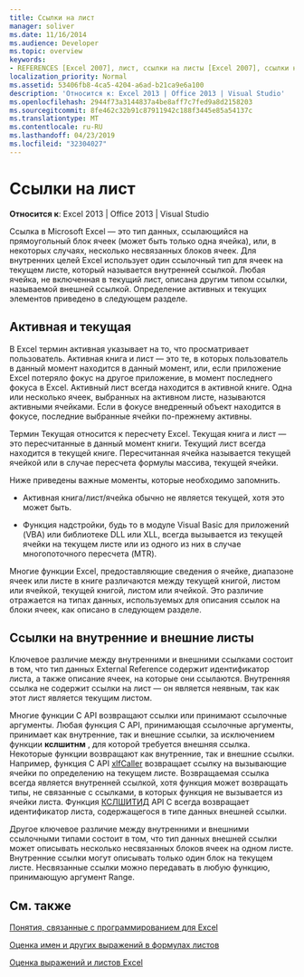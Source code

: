 ```yaml
---
title: Ссылки на лист
manager: soliver
ms.date: 11/16/2014
ms.audience: Developer
ms.topic: overview
keywords:
- REFERENCES [Excel 2007], лист, ссылки на листы [Excel 2007], ссылки на внешние листы [Excel 2007], активный лист [Excel 2007], текущий лист [Excel 2007], ссылки на внутренние листы [Excel 2007]
localization_priority: Normal
ms.assetid: 53406fb8-4ca5-4204-a6ad-b21ca9e6a100
description: 'Относится к: Excel 2013 | Office 2013 | Visual Studio'
ms.openlocfilehash: 2944f73a3144837a4be8aff7c7fed9a8d2158203
ms.sourcegitcommit: 8fe462c32b91c87911942c188f3445e85a54137c
ms.translationtype: MT
ms.contentlocale: ru-RU
ms.lasthandoff: 04/23/2019
ms.locfileid: "32304027"
---
```

# <a name="worksheet-references"></a>Ссылки на лист

 **Относится к**: Excel 2013 | Office 2013 | Visual Studio 
  
Ссылка в Microsoft Excel — это тип данных, ссылающийся на прямоугольный блок ячеек (может быть только одна ячейка), или, в некоторых случаях, несколько несвязанных блоков ячеек. Для внутренних целей Excel использует один ссылочный тип для ячеек на текущем листе, который называется внутренней ссылкой. Любая ячейка, не включенная в текущий лист, описана другим типом ссылки, называемой внешней ссылкой. Определение активных и текущих элементов приведено в следующем разделе.
  
## <a name="active-vs-current"></a>Активная и текущая

В Excel термин активная указывает на то, что просматривает пользователь. Активная книга и лист — это те, в которых пользователь в данный момент находится в данный момент, или, если приложение Excel потеряло фокус на другое приложение, в момент последнего фокуса в Excel. Активный лист всегда находится в активной книге. Одна или несколько ячеек, выбранных на активном листе, называются активными ячейками. Если в фокусе внедренный объект находится в фокусе, последние выбранные ячейки по-прежнему активны. 
  
Термин Текущая относится к пересчету Excel. Текущая книга и лист — это пересчитанные в данный момент книги. Текущий лист всегда находится в текущей книге. Пересчитанная ячейка называется текущей ячейкой или в случае пересчета формулы массива, текущей ячейки. 
  
Ниже приведены важные моменты, которые необходимо запомнить.
  
- Активная книга/лист/ячейка обычно не является текущей, хотя это может быть.
    
- Функция надстройки, будь то в модуле Visual Basic для приложений (VBA) или библиотеке DLL или XLL, всегда вызывается из текущей ячейки на текущем листе или из одного из них в случае многопоточного пересчета (MTR).
    
Многие функции Excel, предоставляющие сведения о ячейке, диапазоне ячеек или листе в книге различаются между текущей книгой, листом или ячейкой, текущей книгой, листом или ячейкой. Это различие отражается на типах данных, используемых для описания ссылок на блоки ячеек, как описано в следующем разделе.
  
## <a name="internal-and-external-worksheet-references"></a>Ссылки на внутренние и внешние листы

Ключевое различие между внутренними и внешними ссылками состоит в том, что тип данных External Reference содержит идентификатор листа, а также описание ячеек, на которые они ссылаются. Внутренняя ссылка не содержит ссылки на лист — он является неявным, так как этот лист является текущим листом. 
  
Многие функции C API возвращают ссылки или принимают ссылочные аргументы. Любая функция C API, принимающая ссылочные аргументы, принимает как внутренние, так и внешние ссылки, за исключением функции **кслшитнм** , для которой требуется внешняя ссылка. Некоторые функции возвращают как внутренние, так и внешние ссылки. Например, функция C API [xlfCaller](xlfcaller.md) возвращает ссылку на вызывающие ячейки по определению на текущем листе. Возвращаемая ссылка всегда является внутренней ссылкой, хотя функция может возвращать типы, не связанные с ссылками, в которых функция не вызывается из ячейки листа. Функция [КСЛШИТИД](xlsheetid.md) API C всегда возвращает идентификатор листа, содержащегося в типе данных внешней ссылки. 
  
Другое ключевое различие между внутренними и внешними ссылочными типами состоит в том, что тип данных внешней ссылки может описывать несколько несвязанных блоков ячеек на одном листе. Внутренние ссылки могут описывать только один блок на текущем листе. Несвязанные ссылки можно передавать в любую функцию, принимающую аргумент Range.
  
## <a name="see-also"></a>См. также



[Понятия, связанные с программированием для Excel](excel-programming-concepts.md)
  
[Оценка имен и других выражений в формулах листов](evaluating-names-and-other-worksheet-formula-expressions.md)
  
[Оценка выражений и листов Excel](excel-worksheet-and-expression-evaluation.md)

